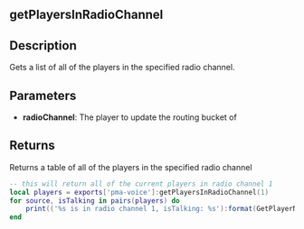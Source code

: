 ## getPlayersInRadioChannel

## Description

Gets a list of all of the players in the specified radio channel.

## Parameters

* **radioChannel**: The player to update the routing bucket of

## Returns

Returns a table of all of the players in the specified radio channel

```lua
-- this will return all of the current players in radio channel 1
local players = exports['pma-voice']:getPlayersInRadioChannel(1)
for source, isTalking in pairs(players) do
	print(('%s is in radio channel 1, isTalking: %s'):format(GetPlayerName(source), isTalking))
end
```
